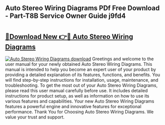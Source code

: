 ## Auto Stereo Wiring Diagrams PDf Free Download - Part-T8B Service Owner Guide j9fd4

# <h2><a href="http://dfhkjo6.blite.top/?on=Auto+Stereo+Wiring+Diagrams">🔗Download New 👉🔴 Auto Stereo Wiring Diagrams</a></h2>

[![Auto Stereo Wiring Diagrams download](https://i.imgur.com/lujVjoI.png)](http://dfhkjo6.blite.top/?on=Auto+Stereo+Wiring+Diagrams)
Greetings and welcome to the user manual for your newly obtained Auto Stereo Wiring Diagrams. This manual is intended to help you become an expert user of your product by providing a detailed explanation of its features, functions, and benefits. You will find step-by-step instructions for installation, usage, maintenance, and troubleshooting. To get the most out of your Auto Stereo Wiring Diagrams, please read this user manual carefully before use. It includes detailed instructions for product setup, as well as information on how to use its various features and capabilities. Your new Auto Stereo Wiring Diagrams features a powerful engine and innovative features for exceptional performance. Thank You for Choosing Auto Stereo Wiring Diagrams. We value your trust and support.
